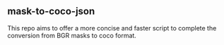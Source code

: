 ## mask-to-coco-json
This repo aims to offer a more concise and faster script to complete the conversion from BGR masks to coco format.
